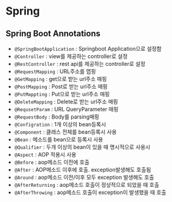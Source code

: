 # Spring
## Spring Boot Annotations

* `@SpringBootApplication` : Springboot Application으로 설정함
* `@Controller` : view를 제공하는 controller로 설정
* `@RestController` : rest api를 제공하는 controller로 설정
* `@RequestMapping` : URL주소를 맵핑
* `@GetMapping` : get으로 받는 url주소 매핑
* `@PostMapping` : Post로 받는 url주소 매핑
* `@PutMappting` : Put으로 받는 url주소 매핑
* `@DeleteMapping` : Delete로 받는 url주소 매핑
* `@RequsetParam` : URL QueryParameter 매핑
* `@RequestBody` : Body를 parsing매핑
* `@Configration` : 1개 이상의 bean등록시 
* `@Component` : 클래스 전체를 bean등록시 사용
* `@Bean` : 메소드를 bean으로 등록시 사용
* `@Qualifier` : 두개 이상의 bean이 있을 때 명시적으로 사용시
* `@Aspect` : AOP 적용시 사용
* `@Before` : aop메소드 이전에 호출
* `@After` : AOP메소드 이후에 호출. exception발생해도 호출됨
* `@Around` : aop메소드 이전/이후 모두 exception 발생해도 호출
* `@AfterReturning` : aop메소드 호출이 정상적으로 되었을 때 호출
* `@AfterThrowing` : aop메소드 호출이 exception이 발생했을 때 호출

